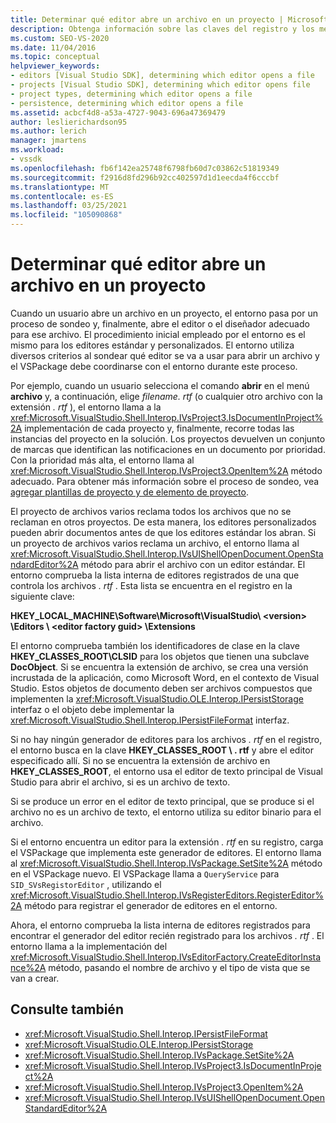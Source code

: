 ```yaml
---
title: Determinar qué editor abre un archivo en un proyecto | Microsoft Docs
description: Obtenga información sobre las claves del registro y los métodos del SDK de Visual Studio que usa Visual Studio para determinar qué editor abre un archivo en un proyecto.
ms.custom: SEO-VS-2020
ms.date: 11/04/2016
ms.topic: conceptual
helpviewer_keywords:
- editors [Visual Studio SDK], determining which editor opens a file
- projects [Visual Studio SDK], determining which editor opens file
- project types, determining which editor opens a file
- persistence, determining which editor opens a file
ms.assetid: acbcf4d8-a53a-4727-9043-696a47369479
author: leslierichardson95
ms.author: lerich
manager: jmartens
ms.workload:
- vssdk
ms.openlocfilehash: fb6f142ea25748f6798fb60d7c03862c51819349
ms.sourcegitcommit: f2916d8fd296b92cc402597d1d1eecda4f6cccbf
ms.translationtype: MT
ms.contentlocale: es-ES
ms.lasthandoff: 03/25/2021
ms.locfileid: "105090868"
---
```

# <a name="determine-which-editor-opens-a-file-in-a-project"></a>Determinar qué editor abre un archivo en un proyecto
Cuando un usuario abre un archivo en un proyecto, el entorno pasa por un proceso de sondeo y, finalmente, abre el editor o el diseñador adecuado para ese archivo. El procedimiento inicial empleado por el entorno es el mismo para los editores estándar y personalizados. El entorno utiliza diversos criterios al sondear qué editor se va a usar para abrir un archivo y el VSPackage debe coordinarse con el entorno durante este proceso.

 Por ejemplo, cuando un usuario selecciona el comando **abrir** en el menú **archivo** y, a continuación, elige *filename. rtf* (o cualquier otro archivo con la extensión *. rtf* ), el entorno llama a la <xref:Microsoft.VisualStudio.Shell.Interop.IVsProject3.IsDocumentInProject%2A> implementación de cada proyecto y, finalmente, recorre todas las instancias del proyecto en la solución. Los proyectos devuelven un conjunto de marcas que identifican las notificaciones en un documento por prioridad. Con la prioridad más alta, el entorno llama al <xref:Microsoft.VisualStudio.Shell.Interop.IVsProject3.OpenItem%2A> método adecuado. Para obtener más información sobre el proceso de sondeo, vea [agregar plantillas de proyecto y de elemento de proyecto](../../extensibility/internals/adding-project-and-project-item-templates.md).

 El proyecto de archivos varios reclama todos los archivos que no se reclaman en otros proyectos. De esta manera, los editores personalizados pueden abrir documentos antes de que los editores estándar los abran. Si un proyecto de archivos varios reclama un archivo, el entorno llama al <xref:Microsoft.VisualStudio.Shell.Interop.IVsUIShellOpenDocument.OpenStandardEditor%2A> método para abrir el archivo con un editor estándar. El entorno comprueba la lista interna de editores registrados de una que controla los archivos *. rtf* . Esta lista se encuentra en el registro en la siguiente clave:

 **HKEY_LOCAL_MACHINE\Software\Microsoft\VisualStudio\\ \<version> \Editors \\ \<editor factory guid> \Extensions**

 El entorno comprueba también los identificadores de clase en la clave **HKEY_CLASSES_ROOT\CLSID** para los objetos que tienen una subclave **DocObject**. Si se encuentra la extensión de archivo, se crea una versión incrustada de la aplicación, como Microsoft Word, en el contexto de Visual Studio. Estos objetos de documento deben ser archivos compuestos que implementen la <xref:Microsoft.VisualStudio.OLE.Interop.IPersistStorage> interfaz o el objeto debe implementar la <xref:Microsoft.VisualStudio.Shell.Interop.IPersistFileFormat> interfaz.

 Si no hay ningún generador de editores para los archivos *. rtf* en el registro, el entorno busca en la clave **HKEY_CLASSES_ROOT \\ . rtf** y abre el editor especificado allí. Si no se encuentra la extensión de archivo en **HKEY_CLASSES_ROOT**, el entorno usa el editor de texto principal de Visual Studio para abrir el archivo, si es un archivo de texto.

 Si se produce un error en el editor de texto principal, que se produce si el archivo no es un archivo de texto, el entorno utiliza su editor binario para el archivo.

 Si el entorno encuentra un editor para la extensión *. rtf* en su registro, carga el VSPackage que implementa este generador de editores. El entorno llama al <xref:Microsoft.VisualStudio.Shell.Interop.IVsPackage.SetSite%2A> método en el VSPackage nuevo. El VSPackage llama a `QueryService` para `SID_SVsRegistorEditor` , utilizando el <xref:Microsoft.VisualStudio.Shell.Interop.IVsRegisterEditors.RegisterEditor%2A> método para registrar el generador de editores en el entorno.

 Ahora, el entorno comprueba la lista interna de editores registrados para encontrar el generador del editor recién registrado para los archivos *. rtf* . El entorno llama a la implementación del <xref:Microsoft.VisualStudio.Shell.Interop.IVsEditorFactory.CreateEditorInstance%2A> método, pasando el nombre de archivo y el tipo de vista que se van a crear.

## <a name="see-also"></a>Consulte también
- <xref:Microsoft.VisualStudio.Shell.Interop.IPersistFileFormat>
- <xref:Microsoft.VisualStudio.OLE.Interop.IPersistStorage>
- <xref:Microsoft.VisualStudio.Shell.Interop.IVsPackage.SetSite%2A>
- <xref:Microsoft.VisualStudio.Shell.Interop.IVsProject3.IsDocumentInProject%2A>
- <xref:Microsoft.VisualStudio.Shell.Interop.IVsProject3.OpenItem%2A>
- <xref:Microsoft.VisualStudio.Shell.Interop.IVsUIShellOpenDocument.OpenStandardEditor%2A>
